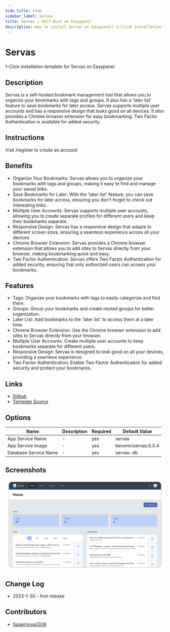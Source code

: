 ```yaml
---
hide_title: true
sidebar_label: Servas
title: Servas | Self-Host on Easypanel
description: How to install Servas on Easypanel? 1-Click installation template for Servas on Easypanel
---
```


<!-- generated -->

# Servas

1-Click installation template for Servas on Easypanel

## Description

Servas is a self-hosted bookmark management tool that allows you to organize your bookmarks with tags and groups. It also has a &#39;later list&#39; feature to save bookmarks for later access. Servas supports multiple user accounts and has a responsive design that looks good on all devices. It also provides a Chrome browser extension for easy bookmarking. Two Factor Authentication is available for added security.

## Instructions

Visit /register to create an account

## Benefits

- Organize Your Bookmarks: Servas allows you to organize your bookmarks with tags and groups, making it easy to find and manage your saved links.
- Save Bookmarks for Later: With the 'later list' feature, you can save bookmarks for later access, ensuring you don't forget to check out interesting links.
- Multiple User Accounts: Servas supports multiple user accounts, allowing you to create separate profiles for different users and keep their bookmarks separate.
- Responsive Design: Servas has a responsive design that adapts to different screen sizes, ensuring a seamless experience across all your devices.
- Chrome Browser Extension: Servas provides a Chrome browser extension that allows you to add sites to Servas directly from your browser, making bookmarking quick and easy.
- Two Factor Authentication: Servas offers Two Factor Authentication for added security, ensuring that only authorized users can access your bookmarks.

## Features

- Tags: Organize your bookmarks with tags to easily categorize and find them.
- Groups: Group your bookmarks and create nested groups for better organization.
- Later List: Add bookmarks to the 'later list' to access them at a later time.
- Chrome Browser Extension: Use the Chrome browser extension to add sites to Servas directly from your browser.
- Multiple User Accounts: Create multiple user accounts to keep bookmarks separate for different users.
- Responsive Design: Servas is designed to look good on all your devices, providing a seamless experience.
- Two Factor Authentication: Enable Two Factor Authentication for added security and protect your bookmarks.

## Links

- [Github](https://github.com/beromir/Servas)
- [Template Source](https://github.com/easypanel-io/templates/tree/main/templates/servas)

## Options

Name | Description | Required | Default Value
-|-|-|-
App Service Name | - | yes | servas
App Service Image | - | yes | beromir/servas:0.0.4
Database Service Name | - | yes | servas-db

## Screenshots

![Servas Screenshot](./assets/screenshot.png)

## Change Log

- 2023-1-30 – first release

## Contributors

- [Supernova3339](https://github.com/supernova3339)
